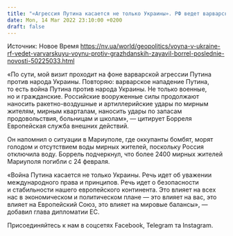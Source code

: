 ```yaml
---
title: "«Агрессия Путина касается не только Украины». РФ ведет варварскую войну против гражданских и это угрожает безопасности всей Европы — Боррель"
date: Mon, 14 Mar 2022 23:10:00 +0200
draft: false
---
```

Источник: Новое Время https://nv.ua/world/geopolitics/voyna-v-ukraine-rf-vedet-varvarskuyu-voynu-protiv-grazhdanskih-zayavil-borrel-poslednie-novosti-50225033.html


«По сути, мой визит проходит на фоне варварской агрессии Путина против народа Украины. Повторяю: варварское нападение Путина, то есть война Путина против народа Украины. Не только военные, но и гражданские. Российские вооруженные силы продолжают наносить ракетно-воздушные и артиллерийские удары по мирным жителям, мирным кварталам, наносить удары по запасам продовольствия, больницам и школам», — цитирует Борреля Европейская служба внешних действий. 

Он напомнил о ситуации в Мариуполе, где оккупанты бомбят, морят голодом и отсутствием воды мирных жителей, поскольку Россия отключила воду. Боррель подчеркнул, что более 2400 мирных жителей Мариуполя погибли с 24 февраля.

«Война Путина касается не только Украины. Речь идет об уважении международного права и принципов. Речь идет о безопасности и стабильности нашего европейского континента. Это влияет на всех нас в экономическом и политическом плане — это влияет на вас, это влияет на Европейский Союз, это влияет на мировые балансы», — добавил глава дипломатии ЕС.

Присоединяйтесь к нам в соцсетях Facebook, Telegram та Instagram.
